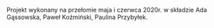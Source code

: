 Projekt wykonany na przełomie maja i czerwca 2020r. w składzie Ada Gąssowska, Paweł Koźmiński, Paulina Przybyłek.
